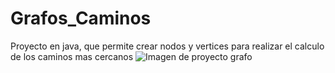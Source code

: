 # Grafos_Caminos
Proyecto en java, que permite crear nodos y vertices para realizar el calculo de los caminos mas cercanos
![Imagen de proyecto grafo](https://github.com/rszaldumbide/Grafos_Caminos/assets/104150751/6b52ca9f-2573-4ecd-8ce9-4ce6696cf324)
